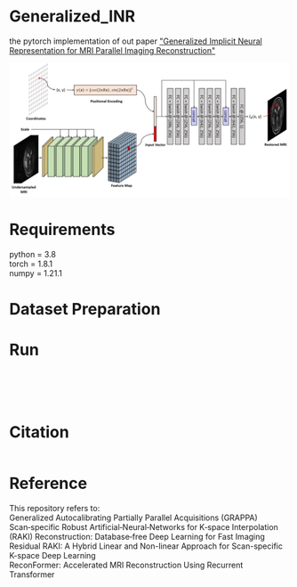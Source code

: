 # Generalized_INR  
the pytorch implementation of out paper ["Generalized Implicit Neural Representation for MRI Parallel Imaging Reconstruction"](https://arxiv.org/abs/2309.06067)

![Overview_of_Generalized_INR](./multi_scale_recon/model.jpg)

# Requirements  
python = 3.8  
torch = 1.8.1  
numpy = 1.21.1  

# Dataset Preparation 

# Run
```bash

```
```bash

```
```bash

```
```bash

```
```bash

```

# Citation  
```bash

```

# Reference

This repository refers to:  
Generalized Autocalibrating Partially Parallel Acquisitions (GRAPPA)  
Scan‐specific Robust Artificial‐Neural‐Networks for K‐space Interpolation (RAKI) Reconstruction: Database‐free Deep Learning for Fast Imaging  
Residual RAKI: A Hybrid Linear and Non-linear Approach for Scan-specific K-space Deep Learning  
ReconFormer: Accelerated MRI Reconstruction Using Recurrent Transformer 
